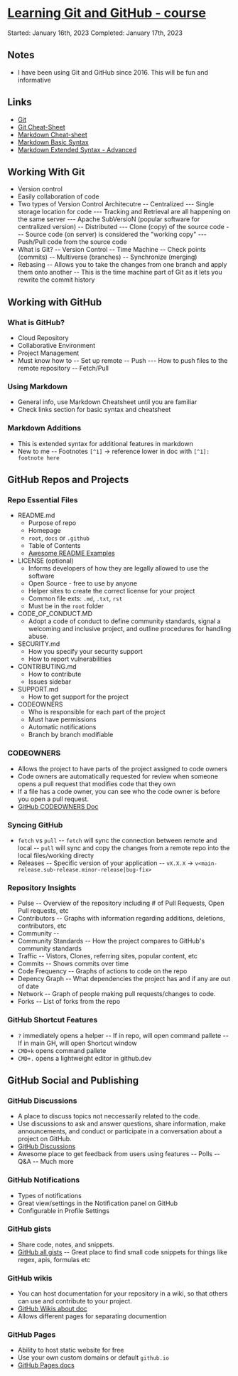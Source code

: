 # [Learning Git and GitHub - course](https://www.linkedin.com/learning/paths/prepare-for-the-github-foundations-certification)
Started: January 16th, 2023
Completed: January 17th, 2023

## Notes
- I have been using Git and GitHub since 2016. This will be fun and informative

## Links
- [Git](https://git-scm.com/)
- [Git Cheat-Sheet](https://education.github.com/git-cheat-sheet-education.pdf)
- [Markdown Cheat-sheet](https://www.markdownguide.org/cheat-sheet/)
- [Markdown Basic Syntax](https://www.markdownguide.org/basic-syntax/)
- [Markdown Extended Syntax - Advanced](https://www.markdownguide.org/extended-syntax/)

## Working With Git
- Version control
- Easily collaboration of code
- Two types of Version Control Architecutre
-- Centralized 
--- Single storage location for code
--- Tracking and Retrieval are all happening on the same server
--- Apache SubVersioN (popular software for centralized version)
-- Distributed
--- Clone (copy) of the source code
--- Source code (on server) is considered the "working copy"
--- Push/Pull code from the source code
- What is Git?
-- Version Control
-- Time Machine
-- Check points (commits)
-- Multiverse (branches)
-- Synchronize (merging)
- Rebasing
-- Allows you to take the changes from one branch and apply them onto another
-- This is the time machine part of Git as it lets you rewrite the commit history

## Working with GitHub
### What is GitHub?
- Cloud Repository
- Collaborative Environment
- Project Management
- Must know how to
-- Set up remote
-- Push
--- How to push files to the remote repository
-- Fetch/Pull

### Using Markdown
- General info, use Markdown Cheatsheet until you are familiar
- Check links section for basic syntax and cheatsheet

### Markdown Additions
- This is extended syntax for additional features in markdown
- New to me
-- Footnotes `[^1]` -> reference lower in doc with `[^1]: footnote here`

## GitHub Repos and Projects
### Repo Essential Files
- README.md
  - Purpose of repo
  - Homepage
  - `root`, `docs` or `.github`
  - Table of Contents
  - [Awesome README Examples](https://github.com/matiassingers/awesome-readme)
- LICENSE (optional)
  - Informs developers of how they are legally allowed to use the software
  - Open Source - free to use by anyone
  - Helper sites to create the correct license for your project
  - Common file exts: `.md`, `.txt`, `rst`
  - Must be in the `root` folder
- CODE_OF_CONDUCT.MD
  - Adopt a code of conduct to define community standards, signal a welcoming and inclusive project, and outline procedures for handling abuse.
- SECURITY.md
  - How you specify your security support
  - How to report vulnerabilities
- CONTRIBUTING.md
  - How to contribute
  - Issues sidebar
- SUPPORT.md
  - How to get support for the project
- CODEOWNERS
  - Who is responsible for each part of the project
  - Must have permissions
  - Automatic notifications
  - Branch by branch modifiable

### CODEOWNERS
- Allows the project to have parts of the project assigned to code owners
- Code owners are automatically requested for review when someone opens a pull request that modifies code that they own
- If a file has a code owner, you can see who the code owner is before you open a pull request.
- [GitHub CODEOWNERS Doc](https://docs.github.com/en/repositories/managing-your-repositorys-settings-and-features/customizing-your-repository/about-code-owners)

### Syncing GitHub
- `fetch` vs `pull`
-- `fetch` will sync the connection between remote and local
-- `pull` will sync and copy the changes from a remote repo into the local files/working directy
- Releases
-- Specific version of your application
-- `vX.X.X` -> `v<main-release.sub-release.minor-release|bug-fix>`


### Repository Insights
- Pulse
-- Overview of the repository including # of Pull Requests, Open Pull requests, etc
- Contributors
-- Graphs with information regarding additions, deletions, contributors, etc
- Community
--
- Community Standards
-- How the project compares to GitHub's community standards
- Traffic
-- Vistors, Clones, referring sites, popular content, etc
- Commits
-- Shows commits over time
- Code Frequency
-- Graphs of actions to code on the repo
- Depency Graph
-- What dependencies the project has and if any are out of date
- Network
-- Graph of people making pull requests/changes to code. 
- Forks
-- List of forks from the repo

### GitHub Shortcut Features
- `?` immediately opens a helper
-- If in repo, will open command pallete
-- If in main GH, will open Shortcut window
- `CMD+k` opens command pallete
- `CMD+.` opens a lightweight editor in github.dev


## GitHub Social and Publishing
### GitHub Discussions
- A place to discuss topics not neccessarily related to the code. 
-  Use discussions to ask and answer questions, share information, make announcements, and conduct or participate in a conversation about a project on GitHub.
- [GitHub Discussions](https://docs.github.com/en/discussions)
- Awesome place to get feedback from users using features
-- Polls
-- Q&A
-- Much more

### GitHub Notifications
- Types of notifications
- Great view/settings in the Notification panel on GitHub
- Configurable in Profile Settings

### GitHub gists
- Share code, notes, and snippets.
- [GitHub all gists](https://gist.github.com/discover)
-- Great place to find small code snippets for things like regex, apis, formulas etc

### GitHub wikis
- You can host documentation for your repository in a wiki, so that others can use and contribute to your project.
- [GitHub Wikis about doc](https://docs.github.com/en/communities/documenting-your-project-with-wikis/about-wikis)
- Allows different pages for separating documention

### GitHub Pages
- Ability to host static website for free
- Use your own custom domains or default `github.io`
- [GitHub Pages docs](https://pages.github.com/)